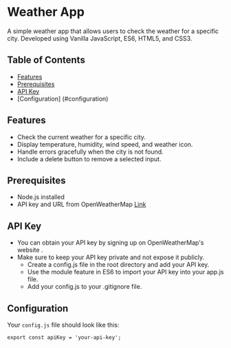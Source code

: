# Weather App

A simple weather app that allows users to check the weather for a specific city.
Developed using Vanilla JavaScript, ES6, HTML5, and CSS3.

## Table of Contents

- [Features](#features)
- [Prerequisites](#prerequisites)
- [API Key](#api-key)
- [Configuration] (#configuration)

## Features

- Check the current weather for a specific city.
- Display temperature, humidity, wind speed, and weather icon.
- Handle errors gracefully when the city is not found.
- Include a delete button to remove a selected input.

## Prerequisites

- Node.js installed
- API key and URL from OpenWeatherMap [Link](https://openweathermap.org)

## API Key

- You can obtain your API key by signing up on OpenWeatherMap's website .
- Make sure to keep your API key private and not expose it publicly.
  * Create a config.js file in the root directory and add your API key.
  * Use the module feature in ES6 to import your API key into your app.js file.
  * Add your config.js to your .gitignore file.

## Configuration

Your `config.js` file should look like this:
```
export const apiKey = 'your-api-key';
```

